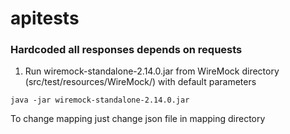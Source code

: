# apitests

### Hardcoded all responses depends on requests

1. Run wiremock-standalone-2.14.0.jar from WireMock directory (src/test/resources/WireMock/) with default parameters
```
java -jar wiremock-standalone-2.14.0.jar
```

To change mapping just change json file in mapping directory
